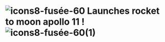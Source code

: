 # ![icons8-fusée-60](https://github.com/mathieu-Glt/Game_for_Launch_the_rocket_to_moon/assets/84771497/34b91701-ec0f-444f-b904-a3285fe4b392) Launches rocket to moon apollo 11 ! ![icons8-fusée-60(1)](https://github.com/mathieu-Glt/Game_for_Launch_the_rocket_to_moon/assets/84771497/154f3796-7929-4339-8f5f-4c89f0947d05)
